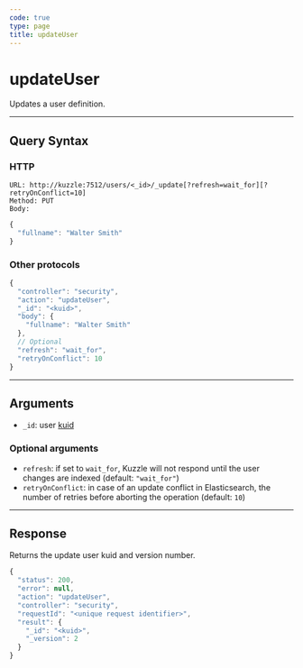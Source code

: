 ```yaml
---
code: true
type: page
title: updateUser
---
```


# updateUser

Updates a user definition.

---

## Query Syntax

### HTTP

```http
URL: http://kuzzle:7512/users/<_id>/_update[?refresh=wait_for][?retryOnConflict=10]
Method: PUT
Body:
```

```js
{
  "fullname": "Walter Smith"
}
```

### Other protocols

```js
{
  "controller": "security",
  "action": "updateUser",
  "_id": "<kuid>",
  "body": {
    "fullname": "Walter Smith"
  },
  // Optional
  "refresh": "wait_for",
  "retryOnConflict": 10
}
```

---

## Arguments

- `_id`: user [kuid](/core/2/guides/kuzzle-depth/authentication#the-kuzzle-user-identifier)

### Optional arguments

- `refresh`: if set to `wait_for`, Kuzzle will not respond until the user changes are indexed (default: `"wait_for"`)
- `retryOnConflict`: in case of an update conflict in Elasticsearch, the number of retries before aborting the operation (default: `10`)

---

## Response

Returns the update user kuid and version number.

```js
{
  "status": 200,
  "error": null,
  "action": "updateUser",
  "controller": "security",
  "requestId": "<unique request identifier>",
  "result": {
    "_id": "<kuid>",
    "_version": 2
  }
}
```
